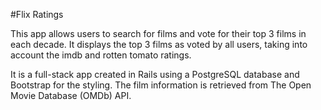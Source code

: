 #Flix Ratings

This app allows users to search for films and vote for their top 3 films in each decade. It displays the top 3 films as voted by all users, taking into account the imdb and rotten tomato ratings.

It is a full-stack app created in Rails using a PostgreSQL database and Bootstrap for the styling. The film information is retrieved from The Open Movie Database (OMDb) API.

<!-- This README would normally document whatever steps are necessary to get the
application up and running.

Things you may want to cover:

* Ruby version

* System dependencies

* Configuration

* Database creation

* Database initialization

* How to run the test suite

* Services (job queues, cache servers, search engines, etc.)

* Deployment instructions

* ... -->

